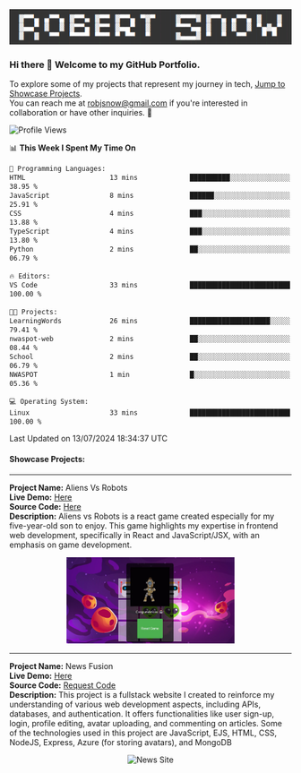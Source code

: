 <img alt="myname" src="assets/name.png" />

### Hi there 👋 Welcome to my GitHub Portfolio.
To explore some of my projects that represent my journey in tech, [Jump to Showcase Projects](#showcase-projects).  
You can reach me at robjsnow@gmail.com if you're interested in collaboration or have other inquiries.  :briefcase:



<!--START_SECTION:waka-->
![Profile Views](http://img.shields.io/badge/Profile%20Views-2-blue)

📊 **This Week I Spent My Time On** 

```text
💬 Programming Languages: 
HTML                     13 mins             ██████████░░░░░░░░░░░░░░░   38.95 % 
JavaScript               8 mins              ██████░░░░░░░░░░░░░░░░░░░   25.91 % 
CSS                      4 mins              ███░░░░░░░░░░░░░░░░░░░░░░   13.88 % 
TypeScript               4 mins              ███░░░░░░░░░░░░░░░░░░░░░░   13.80 % 
Python                   2 mins              ██░░░░░░░░░░░░░░░░░░░░░░░   06.79 % 

🔥 Editors: 
VS Code                  33 mins             █████████████████████████   100.00 % 

🐱‍💻 Projects: 
LearningWords            26 mins             ████████████████████░░░░░   79.41 % 
nwaspot-web              2 mins              ██░░░░░░░░░░░░░░░░░░░░░░░   08.44 % 
School                   2 mins              ██░░░░░░░░░░░░░░░░░░░░░░░   06.79 % 
NWASPOT                  1 min               █░░░░░░░░░░░░░░░░░░░░░░░░   05.36 % 

💻 Operating System: 
Linux                    33 mins             █████████████████████████   100.00 % 
```


 Last Updated on 13/07/2024 18:34:37 UTC
<!--END_SECTION:waka-->

<!--
**robjsnow/robjsnow** is a ✨ _special_ ✨ repository because its `README.md` (this file) appears on your GitHub profile.

Here are some ideas to get you started:

- 🔭 I’m currently working on ...
- 🌱 I’m currently learning ...
- 👯 I’m looking to collaborate on ...
- 🤔 I’m looking for help with ...
- 💬 Ask me about ...
- 📫 How to reach me: ...
- 😄 Pronouns: ...
- ⚡ Fun fact: ...
-->

#### Showcase Projects:

---

**Project Name:** Aliens Vs Robots  
**Live Demo:** [Here](https://yellow-water-02e94ce10.4.azurestaticapps.net/)  
**Source Code:** [Here](https://github.com/robjsnow/avr/)  
**Description:** Aliens vs Robots is a react game created especially for my five-year-old son to enjoy. This game highlights my expertise in frontend web development, specifically in React and JavaScript/JSX, with an emphasis on game development.  
<div align="center"><a href="https://yellow-water-02e94ce10.4.azurestaticapps.net/">
  <img src="https://github.com/robjsnow/avr/blob/main/screenshots/avrSS.jpg?raw=true" alt="Dancing Robot" width="300" />
</a></div>

---
**Project Name:**  News Fusion  
**Live Demo:**  [Here](https://newsfusion-3a88334147f8.herokuapp.com/)  
**Source Code:**  [Request Code](mailto:robjsnow@gmailcom)  
**Description:**  This project is a fullstack website I created to reinforce my understanding of various web development aspects, including APIs, databases, and authentication. It offers functionalities like user sign-up, login, profile editing, avatar uploading, and commenting on articles. Some of the technologies used in this project are JavaScript, EJS, HTML, CSS, NodeJS, Express, Azure (for storing avatars), and MongoDB
<div align="center"<a href="https://yellow-water-02e94ce10.4.azurestaticapps.net/">
  <img src="https://ashy-desert-0dbaf2a10.4.azurestaticapps.net/news1.jpeg" alt="News Site" width="300" />
</a></div>

